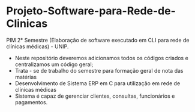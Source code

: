 # Projeto-Software-para-Rede-de-Clinicas
PIM 2° Semestre (Elaboração de software executado em CLI para rede de clínicas médicas) - UNIP.
- Neste repositório deveremos adicionamos todos os códigos criados e centralizamos um código geral;
- Trata - se de trabalho do semestre para formação geral de nota das matérias
- Desenvolvimento de Sistema ERP em C para utilização em rede de clínicas médicas
- Sistema é capaz de gerenciar clientes, consultas, funcionários e pagamentos. 
